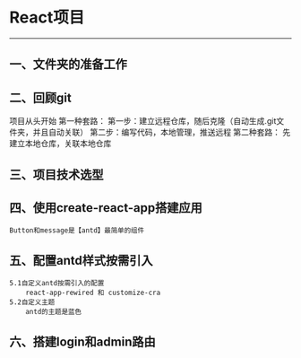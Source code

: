 # React项目
---------------------------
## 一、文件夹的准备工作
## 二、回顾git
项目从头开始
    第一种套路：
        第一步：建立远程仓库，随后克隆（自动生成.git文件夹，并且自动关联）
        第二步：编写代码，本地管理，推送远程
    第二种套路：
        先建立本地仓库，关联本地仓库
## 三、项目技术选型
## 四、使用create-react-app搭建应用
    Button和message是【antd】最简单的组件
## 五、配置antd样式按需引入
    5.1自定义antd按需引入的配置
        react-app-rewired 和 customize-cra
    5.2自定义主题
        antd的主题是蓝色
## 六、搭建login和admin路由

    
            
    